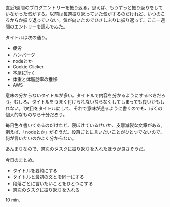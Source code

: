 直近1週間のブログエントリーを振り返る。思えば、もうずっと振り返りをしていなかった気がする。以前は毎週振り返っていた気がするのだけれど、いつのころからか振り返っていない。気が向いたのでひさしぶりに振り返って、ここ一週間のエントリーを読んでみた。

タイトルは次の通り。

- 疲労
- ハンバーグ
- nodeとか
- Cookie Clicker
- 本屋に行く
- 体重と体脂肪率の推移
- AWS

意味の分からないタイトルが多い。タイトルで内容を分かるようにするべきだろう。むしろ、タイトルをうまく付けられないならなくしてしまっても良いかもしれない。1文目をタイトルにして、それで意味が通るように書くのでも、ぼくの個人的なものなら十分だろう。

毎日色々書いてあるのだけれど、寝ぼけているせいか、支離滅裂な文章がある。例えば、「nodeとか」がそうだ。段落ごとに言いたいことがひとつでないので、何が言いたいのかよく分からない。

あんまりなので、週次のタスクに振り返りを入れたほうが良さそうだ。

今日のまとめ。

- タイトルを要約にする
- タイトルと最初の文とを同一にする
- 段落ごとに言いたいことをひとつにする
- 週次のタスクに振り返りを入れる

10 min.

